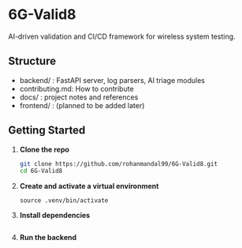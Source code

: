 # 6G-Valid8
AI-driven validation and CI/CD framework for wireless system testing.

## Structure
- backend/ : FastAPI server, log parsers, AI triage modules
- contributing.md: How to contribute
- docs/ : project notes and references
- frontend/ : (planned to be added later)

## Getting Started

1. **Clone the repo**
   ```bash
   git clone https://github.com/rohanmandal99/6G-Valid8.git
   cd 6G-Valid8

2. **Create and activate a virtual environment**
    ```python3 -m venv .venv
    source .venv/bin/activate

3. **Install dependencies**
    ```pip install -r backend/requirements.txt

4. **Run the backend**
    ```uvicorn backend.main:app --reload
